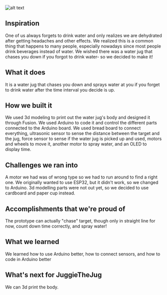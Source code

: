 ![alt text](https://github.com/[KaedeKagami86]/[JuggieTheJug]/blob/[main]/picture/prototype_view_2.jpg?raw=true)
## Inspiration
One of us always forgets to drink water and only realizes we are dehydrated after getting headaches and other effects. We realized this is a common thing that happens to many people, especially nowadays since most people drink beverages instead of water. We wished there was a water jug that chases you down if you forgot to drink water- so we decided to make it!

## What it does
It is a water jug that chases you down and sprays water at you if you forget to drink water after the time interval you decide is up.

## How we built it
We used 3d modeling to print out the water jug's body and designed it through Fusion. We used Arduino to code it and control the different parts connected to the Arduino board. We used bread board to connect everything, ultrasonic sensor to sense the distance between the target and the jug, force sensor to sense if the water jug is picked up and used, motors and wheels to move it, another motor to spray water, and an OLED to display time.

## Challenges we ran into
A motor we had was of wrong type so we had to run around to find a right one. We originally wanted to use ESP32, but it didn't work, so we changed to Arduino. 3d modelling parts were not out yet, so we decided to use cardboard and paper cup instead.

## Accomplishments that we're proud of
The prototype can actually "chase" target, though only in straight line for now, count down time correctly, and spray water!

## What we learned
We learned how to use Arduino better, how to connect sensors, and how to code in Arduino better

## What's next for JuggieTheJug
We can 3d print the body.
